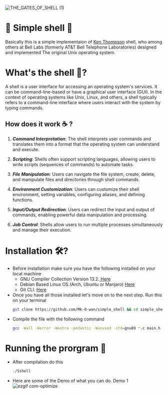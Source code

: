
![THE_GATES_OF_SHELL (1)](https://github.com/Mk-0-wan/simple_shell/assets/114664618/f08a06bf-085b-4ac9-88de-b6246d19916f)

# 🐚 Simple shell 🐚

Basically this is a simple implementaion of [Ken Thompson](https://en.wikipedia.org/wiki/Ken_Thompson) shell, who among others at Bell Labs (formerly AT&T Bell Telephone Laboratories) designed and implemented The original Unix operating system.


# What's the shell 🤔?

A shell is a user interface for accessing an operating system's services. It can be command-line-based or have a graphical user interface (GUI). In the context of operating systems like Unix, Linux, and others, a shell typically refers to a command-line interface where users interact with the system by typing commands.

## How does it work ☕ ?

1. **_Command Interpretation_**: The shell interprets user commands and translates them into a format that the operating system can understand and execute.

2. **_Scripting_**: Shells often support scripting languages, allowing users to write scripts (sequences of commands) to automate tasks.

3. **_File Manipulation_**: Users can navigate the file system, create, delete, and manipulate files and directories through shell commands.

4. **_Environment Customization_**: Users can customize their shell environment, setting variables, configuring aliases, and defining functions.

5. **_Input/Output Redirection_**: Users can redirect the input and output of commands, enabling powerful data manipulation and processing.

5. **_Job Control_**: Shells allow users to run multiple processes simultaneously and manage their execution.

# Installation 🛠️?
- Before installation make sure you have the following installed on your local machine
    - GNU Compiler Collection Version 13.2.[ Here](https://www.scaler.com/topics/c/c-compiler-for-windows/)
    - Debian Based Linux OS.(Arch, Ubuntu or Manjaro) [Here](https://wiki.archlinux.org/title/installation_guide)
    - Git CLI. [Here](https://git-scm.com/book/en/v2/Getting-Started-Installing-Git)
- Once you have all those installed let's move on to the next step. Run this on your terminal
    ```bash
    git clone https://github.com/Mk-0-wan/simple_shell && cd simple_shell
    ```
- Compile the file with the following command
    ```bash
    gcc -Wall -Werror -Wextra -pedantic -Wunused -std=gnu89 *.c main.h -o Sshell
    ```

# Running the prorgram 🚀
- After compilation do this
    ```bash
    ./Sshell
    ```
- Here are some of the Demo of what you can do.
  Demo 1
  ![ezgif com-optimize](https://github.com/Mk-0-wan/simple_shell/assets/114664618/116cbd87-ba13-49fc-b4de-794d3db3c69c)
<!--TODO-->
